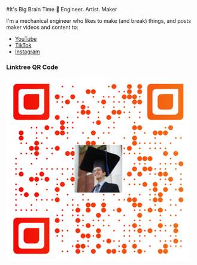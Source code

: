 #It's Big Brain Time 🥸
Engineer. Artist. Maker

I'm a mechanical engineer who likes to make (and break) things, and posts maker videos and content to:
- [YouTube](https://www.youtube.com/@makermandan)
- [TikTok](https://www.tiktok.com/@maker_man_dan)
- [Instagram](https://www.instagram.com/bekaibuilds/)

### Linktree QR Code
![linktree](images/linktree_qr.PNG)
